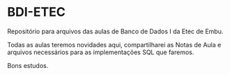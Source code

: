 # BDI-ETEC
Repositório para arquivos das aulas de Banco de Dados I da Etec de Embu.

Todas as aulas teremos novidades aqui, compartilharei as Notas de Aula e arquivos necessários para as implementações SQL que faremos.

Bons estudos.

